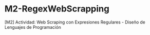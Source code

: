 # M2-RegexWebScrapping
[M2] Actividad: Web Scraping con Expresiones Regulares - Diseño de Lenguajes de Programación
